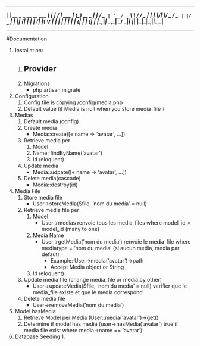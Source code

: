  _                              _   __  __          _ _
| |    __ _ _ __ __ ___   _____| | |  \/  | ___  __| (_) __ _
| |   / _` | '__/ _` \ \ / / _ | | | |\/| |/ _ \/ _` | |/ _` |
| |__| (_| | | | (_| |\ V |  __| | | |  | |  __| (_| | | (_| |
|_____\__,_|_|  \__,_| \_/ \___|_| |_|  |_|\___|\__,_|_|\__,_|

-----------

#Documentation

1. Installation:
    1. Provider
        - 
    2. Migrations
        - php artisan migrate
2. Configuration
    1. Config file is copying /config/media.php
    2. Default value (if Media is null when you store media_file )
3. Medias
    1. Default media (config)
    2. Create media 
        - Media::create([« name => ‘avatar’, …])
    3. Retrieve media per
        1. Model
        2. Name: findByName(‘avatar’) 
        3. Id (eloquent)
    4. Update media
        - Media::udpate([« name => ‘avatar’, …])
    5. Delete media(cascade)
        - Media::destroy(id)
4. Media File
    1. Store media file
        - User->storeMedia($file, ’nom du media’ = null)
    2. Retrieve media file per
        1. Model 
            - User->medias renvoie tous les media_files where model_id =  model_id (many to one)
        2. Media Name
            - User->getMedia(’nom du media’) renvoie le media_file where mediatype = ‘nom du media’  (si aucun media, media par defaut) 
                - Example: User->media(‘avatar’)->path
                - Accept Media object or String 
        3. Id (eloquent)
    3. Update media file (change media_file or media by other)
        - User->updateMedia($file, ’nom du media’ = null) verifier que le media_file existe et que le media correspond 
    4. Delete media file
        - User->removeMedia(’nom du media’)
5. Model hasMedia
    1. Retrieve Model per Media (User::media(‘avatar’)->get()
    2. Determine if model has media (user->hasMedia(‘avatar’) true if media file exist where media->name == ‘avatar’)
6. Database Seeding
    1. 
